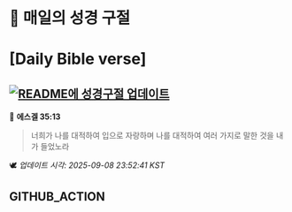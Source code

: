# 🙏 매일의 성경 구절
# [Daily Bible verse]
## [![README에 성경구절 업데이트](https://github.com/DONGSUKA/first_test/actions/workflows/update-readme-bible.yml/badge.svg)](https://github.com/DONGSUKA/first_test/actions/workflows/update-readme-bible.yml)
<!-- START_BIBLE_VERSE -->
📖 **에스겔 35:13**
> 너희가 나를 대적하여 입으로 자랑하며 나를 대적하여 여러 가지로 말한 것을 내가 들었노라

🕊️ _업데이트 시각: 2025-09-08 23:52:41 KST_
  <!-- END_BIBLE_VERSE -->
## GITHUB_ACTION

